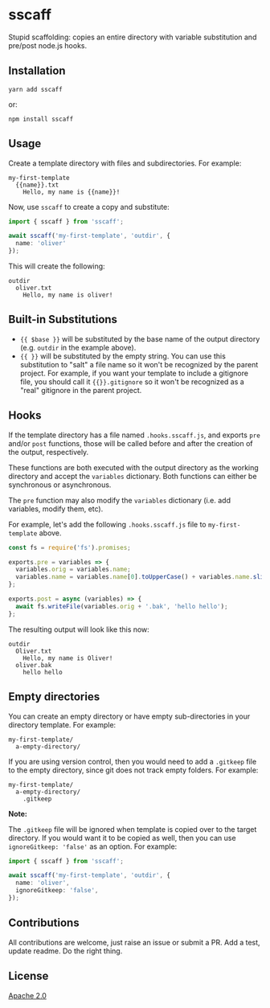 # sscaff

Stupid scaffolding: copies an entire directory with variable substitution and
pre/post node.js hooks.

## Installation

```shell
yarn add sscaff
```

or:

```shell
npm install sscaff
```

## Usage

Create a template directory with files and subdirectories. For example:

```
my-first-template
  {{name}}.txt
    Hello, my name is {{name}}!
```

Now, use `sscaff` to create a copy and substitute:

```ts
import { sscaff } from 'sscaff';

await sscaff('my-first-template', 'outdir', {
  name: 'oliver'
});
```

This will create the following:

```
outdir
  oliver.txt
    Hello, my name is oliver!
```

## Built-in Substitutions

* `{{ $base }}` will be substituted by the base name of the output directory
  (e.g. `outdir` in the example above).
* `{{ }}` will be substituted by the empty string. You can use this substitution
  to "salt" a file name so it won't be recognized by the parent project. For
  example, if you want your template to include a gitignore file, you should
  call it `{{}}.gitignore` so it won't be recognized as a "real" gitignore in
  the parent project.

## Hooks

If the template directory has a file named `.hooks.sscaff.js`, and exports `pre`
and/or `post` functions, those will be called before and after the creation of
the output, respectively.

These functions are both executed with the output directory as the working
directory and accept the `variables` dictionary. Both functions can either be
synchronous or asynchronous.

The `pre` function may also modify the `variables` dictionary (i.e. add
variables, modify them, etc).

For example, let's add the following `.hooks.sscaff.js` file to
`my-first-template` above.

```js
const fs = require('fs').promises;

exports.pre = variables => {
  variables.orig = variables.name;
  variables.name = variables.name[0].toUpperCase() + variables.name.slice(1);
};

exports.post = async (variables) => {
  await fs.writeFile(variables.orig + '.bak', 'hello hello');
};
```

The resulting output will look like this now:

```
outdir
  Oliver.txt
    Hello, my name is Oliver!
  oliver.bak
    hello hello
```

## Empty directories

You can create an empty directory or have empty sub-directories in your directory template. For example:

```
my-first-template/
  a-empty-directory/
```

If you are using version control, then you would need to add a `.gitkeep` file to the empty directory, since git does not track empty folders. For example:

```
my-first-template/
  a-empty-directory/
    .gitkeep
```

__Note:__

The `.gitkeep` file will be ignored when template is copied over to the target directory. If you would want it to be copied as well, then you can use `ignoreGitkeep: 'false'` as an option. For example:

```ts
import { sscaff } from 'sscaff';

await sscaff('my-first-template', 'outdir', {
  name: 'oliver',
  ignoreGitkeep: 'false',
});
```

## Contributions

All contributions are welcome, just raise an issue or submit a PR. Add a test, update readme. Do the right thing.

## License

[Apache 2.0](./LICENSE)

